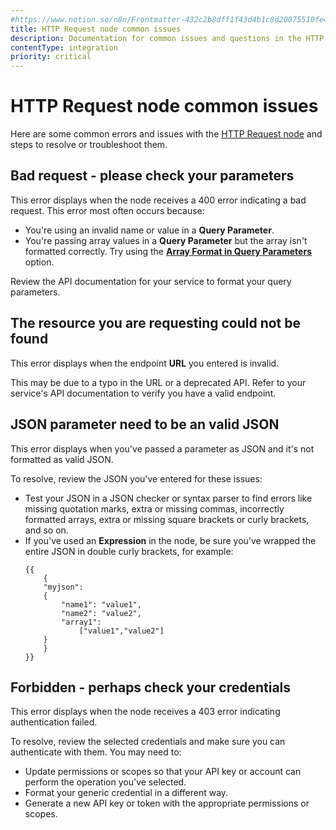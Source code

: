 ```yaml
---
#https://www.notion.so/n8n/Frontmatter-432c2b8dff1f43d4b1c8d20075510fe4
title: HTTP Request node common issues 
description: Documentation for common issues and questions in the HTTP Request node in n8n, a workflow automation platform. Includes details of the issue and suggested solutions.
contentType: integration
priority: critical
---
```


# HTTP Request node common issues

Here are some common errors and issues with the [HTTP Request node](/integrations/builtin/core-nodes/n8n-nodes-base.httprequest/) and steps to resolve or troubleshoot them.

## Bad request - please check your parameters

This error displays when the node receives a 400 error indicating a bad request. This error most often occurs because:

* You're using an invalid name or value in a **Query Parameter**.
* You're passing array values in a **Query Parameter** but the array isn't formatted correctly. Try using the [**Array Format in Query Parameters**](/integrations/builtin/core-nodes/n8n-nodes-base.httprequest/#array-format-in-query-parameters) option.

Review the API documentation for your service to format your query parameters.

<!-- vale off -->
## The resource you are requesting could not be found
<!-- vale on -->

This error displays when the endpoint **URL** you entered is invalid.

This may be due to a typo in the URL or a deprecated API. Refer to your service's API documentation to verify you have a valid endpoint.

## JSON parameter need to be an valid JSON

This error displays when you've passed a parameter as JSON and it's not formatted as valid JSON.

To resolve, review the JSON you've entered for these issues:

* Test your JSON in a JSON checker or syntax parser to find errors like missing quotation marks, extra or missing commas, incorrectly formatted arrays, extra or missing square brackets or curly brackets, and so on.
* If you've used an **Expression** in the node, be sure you've wrapped the entire JSON in double curly brackets, for example:
    ```
    {{
        {
        "myjson":
        {
            "name1": "value1",
            "name2": "value2",
            "array1":
                ["value1","value2"]
        }
        }
    }}
    ```

## Forbidden - perhaps check your credentials

This error displays when the node receives a 403 error indicating authentication failed.

To resolve, review the selected credentials and make sure you can authenticate with them. You may need to:

* Update permissions or scopes so that your API key or account can perform the operation you've selected.
* Format your generic credential in a different way.
* Generate a new API key or token with the appropriate permissions or scopes.
